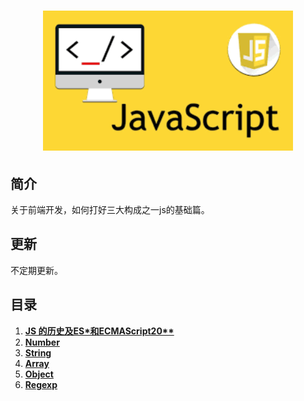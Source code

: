<h1 align="center">
  <img src="/static/js.png" alt="Javascript" width=400">
</h1>


## 简介

关于前端开发，如何打好三大构成之一js的基础篇。

## 更新

不定期更新。

## 目录

1. **[JS 的历史及ES\*和ECMAScript20\*\*](/web_basic/1_history)**
2. **[Number](/web_basic/2_number)**
3. **[String](/web_basic/3_string)**
4. **[Array](/web_basic/4_array)**
5. **[Object](/web_basic/5_object)**
6. **[Regexp](/web_basic/6_regexp)**

